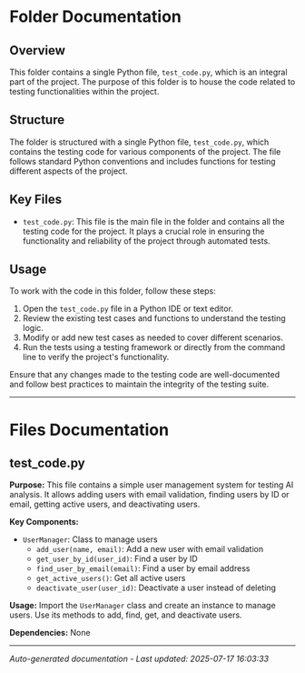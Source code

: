 # Folder Documentation

## Overview
This folder contains a single Python file, `test_code.py`, which is an integral part of the project. The purpose of this folder is to house the code related to testing functionalities within the project.

## Structure
The folder is structured with a single Python file, `test_code.py`, which contains the testing code for various components of the project. The file follows standard Python conventions and includes functions for testing different aspects of the project.

## Key Files
- `test_code.py`: This file is the main file in the folder and contains all the testing code for the project. It plays a crucial role in ensuring the functionality and reliability of the project through automated tests.

## Usage
To work with the code in this folder, follow these steps:
1. Open the `test_code.py` file in a Python IDE or text editor.
2. Review the existing test cases and functions to understand the testing logic.
3. Modify or add new test cases as needed to cover different scenarios.
4. Run the tests using a testing framework or directly from the command line to verify the project's functionality.

Ensure that any changes made to the testing code are well-documented and follow best practices to maintain the integrity of the testing suite.

---

# Files Documentation

## test_code.py

**Purpose:** This file contains a simple user management system for testing AI analysis. It allows adding users with email validation, finding users by ID or email, getting active users, and deactivating users.

**Key Components:**
- `UserManager`: Class to manage users
  - `add_user(name, email)`: Add a new user with email validation
  - `get_user_by_id(user_id)`: Find a user by ID
  - `find_user_by_email(email)`: Find a user by email address
  - `get_active_users()`: Get all active users
  - `deactivate_user(user_id)`: Deactivate a user instead of deleting

**Usage:** Import the `UserManager` class and create an instance to manage users. Use its methods to add, find, get, and deactivate users.

**Dependencies:** None

---
*Auto-generated documentation - Last updated: 2025-07-17 16:03:33*
